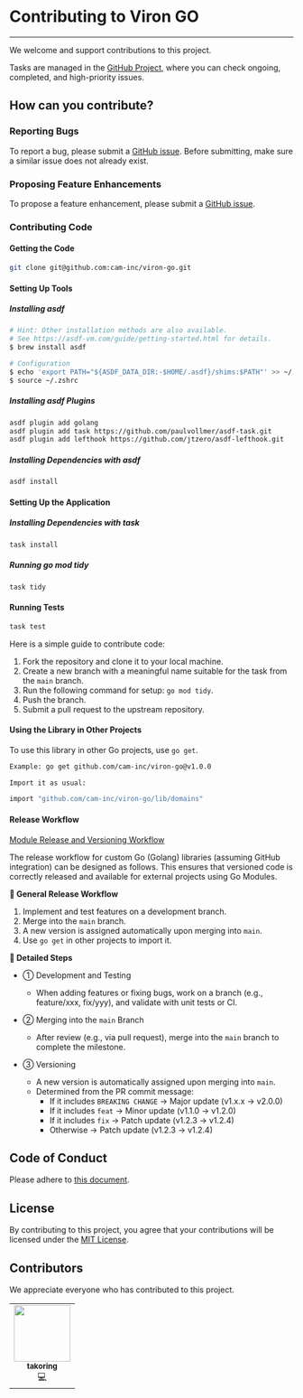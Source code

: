 # Contributing to Viron GO

---

We welcome and support contributions to this project.

Tasks are managed in the [GitHub Project](https://github.com/orgs/cam-inc/projects/2), where you can check ongoing, completed, and high-priority issues.

## How can you contribute?

### Reporting Bugs

To report a bug, please submit a [GitHub issue](https://github.com/cam-inc/viron-go/issues/new?assignees=&labels=bug&template=bug_report.md&title=). Before submitting, make sure a similar issue does not already exist.

### Proposing Feature Enhancements

To propose a feature enhancement, please submit a [GitHub issue](https://github.com/cam-inc/viron-go/issues/new?assignees=&labels=enhancement&template=feature_request.md&title=).

### Contributing Code

#### Getting the Code

```bash
git clone git@github.com:cam-inc/viron-go.git
```

#### Setting Up Tools

##### Installing asdf

```bash
# Hint: Other installation methods are also available.
# See https://asdf-vm.com/guide/getting-started.html for details.
$ brew install asdf

# Configuration
$ echo 'export PATH="${ASDF_DATA_DIR:-$HOME/.asdf}/shims:$PATH"' >> ~/.zshrc
$ source ~/.zshrc
```

##### Installing asdf Plugins

```bash
asdf plugin add golang
asdf plugin add task https://github.com/paulvollmer/asdf-task.git
asdf plugin add lefthook https://github.com/jtzero/asdf-lefthook.git
```

##### Installing Dependencies with asdf

```bash
asdf install
```

#### Setting Up the Application

##### Installing Dependencies with task

```bash
task install
```

##### Running go mod tidy

```bash
task tidy
```

#### Running Tests

```bash
task test
```

Here is a simple guide to contribute code:

1. Fork the repository and clone it to your local machine.
2. Create a new branch with a meaningful name suitable for the task from the `main` branch.
3. Run the following command for setup: `go mod tidy`.
4. Push the branch.
5. Submit a pull request to the upstream repository.

#### Using the Library in Other Projects

To use this library in other Go projects, use `go get`.

```bash
Example: go get github.com/cam-inc/viron-go@v1.0.0

Import it as usual:

import "github.com/cam-inc/viron-go/lib/domains"
```

#### Release Workflow

[Module Release and Versioning Workflow](https://go.dev/doc/modules/release-workflow)

The release workflow for custom Go (Golang) libraries (assuming GitHub integration) can be designed as follows. This ensures that versioned code is correctly released and available for external projects using Go Modules.

**🔁 General Release Workflow**

1. Implement and test features on a development branch.
2. Merge into the `main` branch.
3. A new version is assigned automatically upon merging into `main`.
4. Use `go get` in other projects to import it.

**📌 Detailed Steps**

- ① Development and Testing
  - When adding features or fixing bugs, work on a branch (e.g., feature/xxx, fix/yyy), and validate with unit tests or CI.

- ② Merging into the `main` Branch
  - After review (e.g., via pull request), merge into the `main` branch to complete the milestone.

- ③ Versioning
  - A new version is automatically assigned upon merging into `main`.
  - Determined from the PR commit message:
    - If it includes `BREAKING CHANGE` → Major update (v1.x.x → v2.0.0)
    - If it includes `feat` → Minor update (v1.1.0 → v1.2.0)
    - If it includes `fix` → Patch update (v1.2.3 → v1.2.4)
    - Otherwise → Patch update (v1.2.3 → v1.2.4)

## Code of Conduct

Please adhere to [this document](./CODE_OF_CONDUCT.md).

## License

By contributing to this project, you agree that your contributions will be licensed under the [MIT License](./LICENSE).

## Contributors

We appreciate everyone who has contributed to this project.

<table>
  <tr>
    <td align="center"><a href="https://github.com/takoring"><img src="https://avatars.githubusercontent.com/u/24517668?v=4" width="100px;" alt=""/><br /><sub><b>takoring</b></sub></a><br />💻</td>
  </tr>
</table>
